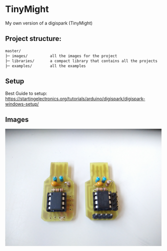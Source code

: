 # TinyMight
My own version of a digispark (TinyMight)

## Project structure:
```
master/           
├─ images/          all the images for the project
├─ libraries/       a compact library that contains all the projects
├─ examples/        all the examples
```

## Setup

Best Guide to setup:
https://startingelectronics.org/tutorials/arduino/digispark/digispark-windows-setup/

## Images

<img src="images/img1.jpg" width="500">
